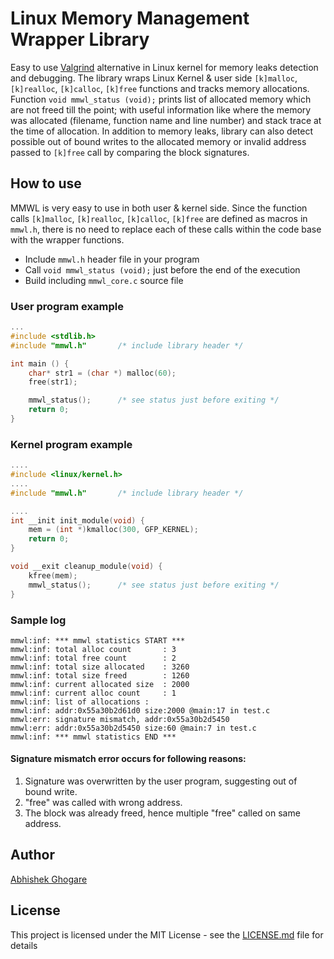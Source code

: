 # Linux Memory Management Wrapper Library
Easy to use [Valgrind](http://valgrind.org/) alternative in Linux kernel for memory leaks detection and debugging. The library wraps Linux Kernel & user side `[k]malloc`, `[k]realloc`, `[k]calloc`, `[k]free` functions and tracks memory allocations.
Function `void mmwl_status (void);` prints list of allocated memory which are not freed till the point; with useful information like where the memory was allocated (filename, function name and line number) and stack trace at the time of allocation.
In addition to memory leaks, library can also detect possible out of bound writes to the allocated memory or invalid address passed to `[k]free` call by comparing the block signatures.

## How to use
MMWL is very easy to use in both user & kernel side. Since the function calls `[k]malloc`, `[k]realloc`, `[k]calloc`, `[k]free` are defined as macros in `mmwl.h`, there is no need to replace each of these calls within the code base with the wrapper functions.
 - Include `mmwl.h` header file in your program
 - Call `void mmwl_status (void);` just before the end of the execution
 - Build including `mmwl_core.c` source file

### User program example
```c
...
#include <stdlib.h>
#include "mmwl.h"		/* include library header */

int main () {
	char* str1 = (char *) malloc(60);
	free(str1);

	mmwl_status();		/* see status just before exiting */
	return 0;
}
```

### Kernel program example
```c
....
#include <linux/kernel.h>
....
#include "mmwl.h"		/* include library header */

....
int __init init_module(void) {
	mem = (int *)kmalloc(300, GFP_KERNEL);
	return 0;
}

void __exit cleanup_module(void) {
	kfree(mem);
	mmwl_status();		/* see status just before exiting */
}
```

### Sample log
```
mmwl:inf: *** mmwl statistics START ***
mmwl:inf: total alloc count       : 3
mmwl:inf: total free count        : 2
mmwl:inf: total size allocated    : 3260
mmwl:inf: total size freed        : 1260
mmwl:inf: current allocated size  : 2000
mmwl:inf: current alloc count     : 1
mmwl:inf: list of allocations :
mmwl:inf: addr:0x55a30b2d61d0 size:2000 @main:17 in test.c
mmwl:err: signature mismatch, addr:0x55a30b2d5450
mmwl:err: addr:0x55a30b2d5450 size:60 @main:7 in test.c
mmwl:inf: *** mmwl statistics END ***
```

#### Signature mismatch error occurs for following reasons:
 1. Signature was overwritten by the user program, suggesting out of bound write.
 2. "free" was called with wrong address.
 3. The block was already freed, hence multiple "free" called on same address.

## Author
[Abhishek Ghogare](https://github.com/abhishek-ghogare)

## License
This project is licensed under the MIT License - see the [LICENSE.md](LICENSE.md) file for details
